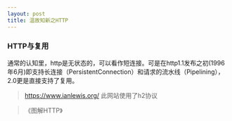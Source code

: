 ```yaml
---
layout: post
title: 温故知新之HTTP
---
```



### HTTP与复用

通常的认知里，http是无状态的，可以看作短连接。可是在http1.1发布之初(1996年6月)即支持长连接（PersistentConnection）和请求的流水线（Pipelining），
2.0更是直接支持了复用。

> https://www.ianlewis.org/ 此网站使用了h2协议


> 《图解HTTP》


